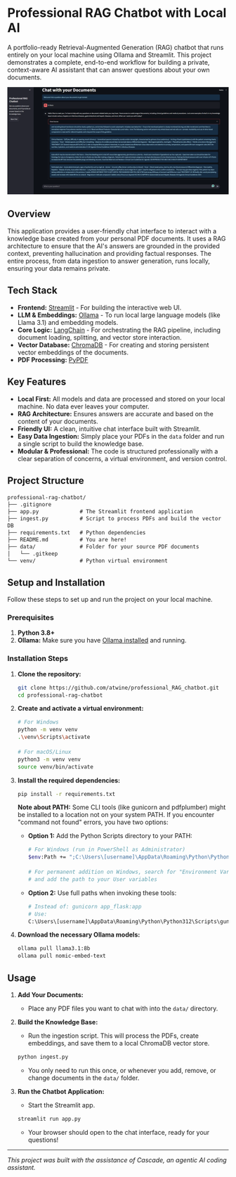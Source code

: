 # Professional RAG Chatbot with Local AI

A portfolio-ready Retrieval-Augmented Generation (RAG) chatbot that runs entirely on your local machine using Ollama and Streamlit. This project demonstrates a complete, end-to-end workflow for building a private, context-aware AI assistant that can answer questions about your own documents.

![alt text](image.png)

## Overview

This application provides a user-friendly chat interface to interact with a knowledge base created from your personal PDF documents. It uses a RAG architecture to ensure that the AI's answers are grounded in the provided context, preventing hallucination and providing factual responses. The entire process, from data ingestion to answer generation, runs locally, ensuring your data remains private.

## Tech Stack

- **Frontend:** [Streamlit](https://streamlit.io/) - For building the interactive web UI.
- **LLM & Embeddings:** [Ollama](https://ollama.com/) - To run local large language models (like Llama 3.1) and embedding models.
- **Core Logic:** [LangChain](https://www.langchain.com/) - For orchestrating the RAG pipeline, including document loading, splitting, and vector store interaction.
- **Vector Database:** [ChromaDB](https://www.trychroma.com/) - For creating and storing persistent vector embeddings of the documents.
- **PDF Processing:** [PyPDF](https://pypi.org/project/pypdf/)

## Key Features

- **Local First:** All models and data are processed and stored on your local machine. No data ever leaves your computer.
- **RAG Architecture:** Ensures answers are accurate and based on the content of your documents.
- **Friendly UI:** A clean, intuitive chat interface built with Streamlit.
- **Easy Data Ingestion:** Simply place your PDFs in the `data` folder and run a single script to build the knowledge base.
- **Modular & Professional:** The code is structured professionally with a clear separation of concerns, a virtual environment, and version control.

## Project Structure

```
professional-rag-chatbot/
├── .gitignore
├── app.py             # The Streamlit frontend application
├── ingest.py          # Script to process PDFs and build the vector DB
├── requirements.txt   # Python dependencies
├── README.md          # You are here!
├── data/              # Folder for your source PDF documents
│   └── .gitkeep
└── venv/              # Python virtual environment
```

## Setup and Installation

Follow these steps to set up and run the project on your local machine.

### Prerequisites

1.  **Python 3.8+**
2.  **Ollama:** Make sure you have [Ollama installed](https://ollama.com/download) and running.

### Installation Steps

1.  **Clone the repository:**
    ```bash
    git clone https://github.com/atwine/professional_RAG_chatbot.git
    cd professional-rag-chatbot
    ```

2.  **Create and activate a virtual environment:**
    ```bash
    # For Windows
    python -m venv venv
    .\venv\Scripts\activate

    # For macOS/Linux
    python3 -m venv venv
    source venv/bin/activate
    ```

3.  **Install the required dependencies:**
    ```bash
    pip install -r requirements.txt
    ```

    **Note about PATH:** Some CLI tools (like gunicorn and pdfplumber) might be installed to a location not on your system PATH. If you encounter "command not found" errors, you have two options:
    
    - **Option 1:** Add the Python Scripts directory to your PATH:
      ```bash
      # For Windows (run in PowerShell as Administrator)
      $env:Path += ";C:\Users\[username]\AppData\Roaming\Python\Python312\Scripts"
      
      # For permanent addition on Windows, search for "Environment Variables" in settings
      # and add the path to your User variables
      ```
    
    - **Option 2:** Use full paths when invoking these tools:
      ```bash
      # Instead of: gunicorn app_flask:app
      # Use:
      C:\Users\[username]\AppData\Roaming\Python\Python312\Scripts\gunicorn.exe app_flask:app
      ```

4.  **Download the necessary Ollama models:**
    ```bash
    ollama pull llama3.1:8b
    ollama pull nomic-embed-text
    ```

## Usage

1.  **Add Your Documents:**
    - Place any PDF files you want to chat with into the `data/` directory.

2.  **Build the Knowledge Base:**
    - Run the ingestion script. This will process the PDFs, create embeddings, and save them to a local ChromaDB vector store.
    ```bash
    python ingest.py
    ```
    - You only need to run this once, or whenever you add, remove, or change documents in the `data/` folder.

3.  **Run the Chatbot Application:**
    - Start the Streamlit app.
    ```bash
    streamlit run app.py
    ```
    - Your browser should open to the chat interface, ready for your questions!

---

*This project was built with the assistance of Cascade, an agentic AI coding assistant.*
